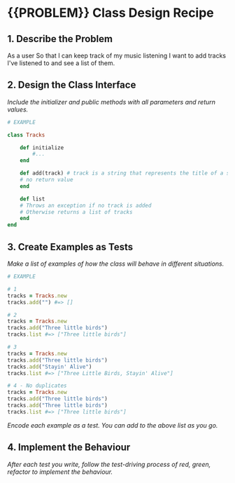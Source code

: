 # {{PROBLEM}} Class Design Recipe

## 1. Describe the Problem

As a user
So that I can keep track of my music listening
I want to add tracks I've listened to and see a list of them.

## 2. Design the Class Interface

_Include the initializer and public methods with all parameters and return values._

```ruby
# EXAMPLE

class Tracks

    def initialize
        #...
    end

    def add(track) # track is a string that represents the title of a song
    # no return value
    end

    def list
    # Throws an exception if no track is added
    # Otherwise returns a list of tracks
    end
end

```

## 3. Create Examples as Tests

_Make a list of examples of how the class will behave in different situations._

```ruby
# EXAMPLE

# 1
tracks = Tracks.new
tracks.add("") #=> []

# 2
tracks = Tracks.new
tracks.add("Three little birds")
tracks.list #=> ["Three little birds"] 

# 3
tracks = Tracks.new
tracks.add("Three little birds")
tracks.add("Stayin' Alive")
tracks.list #=> ["Three Little Birds, Stayin' Alive"]

# 4 - No duplicates
tracks = Tracks.new
tracks.add("Three little birds")
tracks.add("Three little birds")
tracks.list #=> ["Three little birds"] 
```

_Encode each example as a test. You can add to the above list as you go._

## 4. Implement the Behaviour

_After each test you write, follow the test-driving process of red, green, refactor to implement the behaviour._
